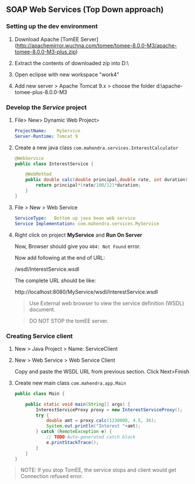 ## SOAP Web Services (Top Down approach)


### Setting up the dev environment

1. Download Apache [TomEE Server] (http://apachemirror.wuchna.com/tomee/tomee-8.0.0-M3/apache-tomee-8.0.0-M3-plus.zip)

2.  Extract the contents of downloaded zip into D:\  
3.  Open eclipse with new workspace "work4"
4.  Add new server > Apache Tomcat 9.x > choose the folder d:\apache-tomee-plus-8.0.0-M3

### Develop the _Service_ project

1.  File> New> Dynamic Web Project> 

    ```yaml
    ProjectName:    MyService
    Server-Runtime: Tomcat 9
    ```

2.  Create a new java class `com.mahendra.services.InterestCalculator`

    ```java
    @WebService
    public class InterestService {

        @WebMethod
        public double calc(double principal,double rate, int duration) {
            return principal*(rate/100/12)*duration;
        }
    }
    ```

3.  File > New > Web Service 

    ```yaml
    ServiceType:   Bottom up java bean web service
    Service Implementation: com.mahendra.services.MyService
    ```

4.  Right click on project __MyService__ and **Run On Server**

    Now, Browser should give you `404: Not Found` error.
    
    Now add following at the end of URL:
    
    /wsdl/InterestService.wsdl

    The complete URL should be like:

    http://localhost:8080/MyService/wsdl/InterestService.wsdl

    > Use External web browser to view the service definition (WSDL) document.

    > DO NOT STOP the tomEE server.

### Creating Service client

1.  New > Java Project > Name: ServiceClient
2.  New > Web Service > Web Service Client

    Copy and paste the WSDL URL from previous section.
    Click Next>Finish

3.  Create new main class `com.mahendra.app.Main`

    ```java
    public class Main {

        public static void main(String[] args) {
            InterestServiceProxy proxy = new InterestServiceProxy();
            try {
                double amt = proxy.calc(123000D, 4.5, 36);
                System.out.println("Interest "+amt);
            } catch (RemoteException e) {
                // TODO Auto-generated catch block
                e.printStackTrace();
            }
        }
    }
    ```
> NOTE:   If you stop TomEE, the service stops and client would get Connection refused error.